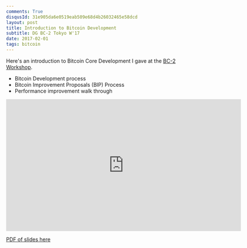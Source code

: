 ```yaml
---
comments: True
disqusId: 31e905da6e0519eab509e68d4b26032465e58dcd
layout: post
title: Introduction to Bitcoin Development
subtitle: DG BC-2 Tokyo W'17
date: 2017-02-01
tags: bitcoin
---
```


Here's an introduction to Bitcoin Core Development I gave at the [BC-2 Workshop](https://bc-2.jp/season1/).

- Bitcoin Development process
- Bitcoin Improvement Proposals (BIP) Process
- Performance improvement walk through

<iframe webkitallowfullscreen mozallowfullscreen allowfullscreen src="https://player.vimeo.com/video/215140673" height="360" frameborder="0" width="640"></iframe>


[PDF of slides here](https://bc-2.jp/archive/season1/materials/0104_performace.pdf)

